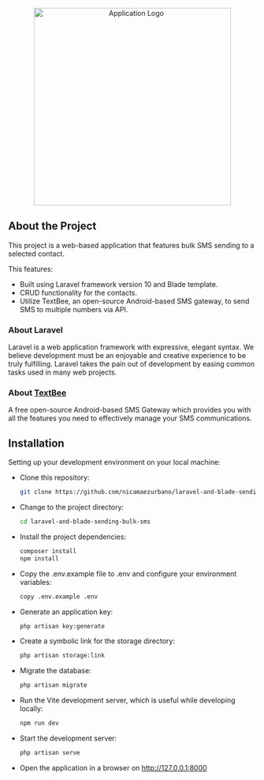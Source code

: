 <p align="center"><img src="https://i.imgur.com/HTWbXeA.png" width="400" alt="Application Logo"></p>

## About the Project

This project is a web-based application that features bulk SMS sending to a selected contact.

This features:
- Built using Laravel framework version 10 and Blade template.
- CRUD functionality for the contacts.
- Utilize TextBee, an open-source Android-based SMS gateway, to send SMS to multiple numbers via API.

### About Laravel

Laravel is a web application framework with expressive, elegant syntax. We believe development must be an enjoyable and creative experience to be truly fulfilling. Laravel takes the pain out of development by easing common tasks used in many web projects.

### About [TextBee](https://textbee.dev/)

A free open-source Android-based SMS Gateway which provides you with all the features you need to effectively manage your SMS communications.

## Installation

Setting up your development environment on your local machine:

- Clone this repository:
   ```bash
   git clone https://github.com/nicamaezurbano/laravel-and-blade-sending-bulk-sms.git
   ```
- Change to the project directory:
   ```bash
   cd laravel-and-blade-sending-bulk-sms
   ```
- Install the project dependencies:
   ```bash
   composer install
   npm install
   ```
- Copy the .env.example file to .env and configure your environment variables:
   ```bash
   copy .env.example .env
   ```
- Generate an application key:
   ```bash
   php artisan key:generate
   ```
- Create a symbolic link for the storage directory:
   ```bash
   php artisan storage:link
   ```
- Migrate the database:
    ```bash
    php artisan migrate
    ```
- Run the Vite development server, which is useful while developing locally:
    ```bash
    npm run dev
    ```
- Start the development server:
    ```bash
    php artisan serve
    ```
- Open the application in a browser on http://127.0.0.1:8000
